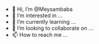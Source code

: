 - 👋 Hi, I’m @Meysambaba
- 👀 I’m interested in ...
- 🌱 I’m currently learning ...
- 💞️ I’m looking to collaborate on ...
- 📫 How to reach me ...

<!---
Meysambaba/Meysambaba is a ✨ special ✨ repository because its `README.md` (this file) appears on your GitHub profile.
You can click the Preview link to take a look at your changes.
--->
